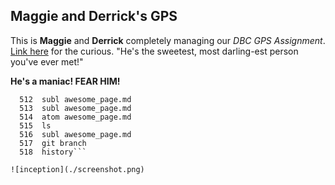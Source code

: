 ## Maggie and Derrick's GPS

This is **Maggie** and **Derrick** completely managing our *DBC GPS Assignment*.
[Link here](https://devbootcamp.instructure.com/courses/54/assignments/5337) for the curious.
"He's the sweetest, most darling-est person you've ever met!"

**He's a maniac! FEAR HIM!**

``` 511  subl awesome_page.md
  512  subl awesome_page.md
  513  subl awesome_page.md
  514  atom awesome_page.md
  515  ls
  516  subl awesome_page.md
  517  git branch
  518  history```

![inception](./screenshot.png)